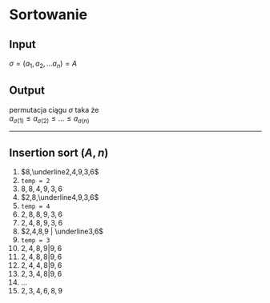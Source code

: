 # Sortowanie

## Input
$\sigma = (a_1, a_2, ... a_n) = A$

## Output
permutacja ciągu $\sigma$ taka że\
$a_{\sigma(1)} \le a_{\sigma(2)} \le ... \le a_{\sigma(n)}$

---

## Insertion sort $(A,n)$

1. $8,\underline2,4,9,3,6$
2. `temp = 2`
3. $8,8,4,9,3,6$
4. $2,8,\underline4,9,3,6$
5. `temp = 4`
6. $2,8,8,9,3,6$
7. $2,4,8,9,3,6$
8. $2,4,8,9 | \underline3,6$
9. `temp = 3`
10. $2,4,8,9 | 9,6$
11. $2,4,8,8 | 9,6$
12. $2,4,4,8 | 9,6$
13. $2,3,4,8 | 9,6$
14. ...
15. $2,3,4,6,8,9$

